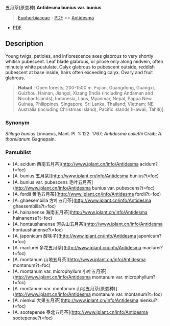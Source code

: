 五月茶(原变种) **Antidesma bunius var. bunius**

> [Euphorbiaceae](http://www.iplant.cn/info/Euphorbiaceae?t=foc) - [PDF](http://www.iplant.cn/foc/pdf/Euphorbiaceae.pdf) >> [Antidesma](http://www.iplant.cn/info/Antidesma?t=foc)
 - [PDF](http://www.iplant.cn/foc/pdf/Antidesma.pdf)

## Description

Young twigs, petioles, and inflorescence axes glabrous to very shortly whitish pubescent. Leaf blade glabrous, or pilose only along midvein, often minutely white pustulate. Calyx glabrous to pubescent outside, reddish pubescent at base inside, hairs often exceeding calyx. Ovary and fruit glabrous.


> **Habait** : 
> Open forests; 200-1500 m. Fujian, Guangdong, Guangxi, Guizhou, Hainan, Jiangxi, Xizang [India (including Andaman and Nicobar Islands), Indonesia, Laos, Myanmar, Nepal, Papua New Guinea, Philippines, Singapore, Sri Lanka, Thailand, Vietnam; NE Australia (including Christmas Island), Pacific islands (Hawaii, Tahiti)].

### Synonym
*Stilago bunius* Linnaeus, Mant. Pl. 1: 122. 1767; *Antidesma collettii* Craib; *A. thorelianum* Gagnepain.



### Parsublist

* [A.  acidum  西南五月茶](http://www.iplant.cn/info/Antidesma acidum?t=foc)
* [A.  bunius  五月茶](http://www.iplant.cn/info/Antidesma bunius?t=foc)
* [A.  bunius var. pubescens  毛叶五月茶](http://www.iplant.cn/info/Antidesma bunius var. pubescens?t=foc)
* [A.  fordii  黄毛五月茶](http://www.iplant.cn/info/Antidesma fordii?t=foc)
* [A.  ghaesembilla  方叶五月茶](http://www.iplant.cn/info/Antidesma ghaesembilla?t=foc)
* [A.  hainanense  海南五月茶](http://www.iplant.cn/info/Antidesma hainanense?t=foc)
* [A.  hontaushanense  河头山五月茶](http://www.iplant.cn/info/Antidesma hontaushanense?t=foc)
* [A.  japonicum  酸味子](http://www.iplant.cn/info/Antidesma japonicum?t=foc)
* [A.  maclurei  多花五月茶](http://www.iplant.cn/info/Antidesma maclurei?t=foc)
* [A.  montanum  山地五月茶](http://www.iplant.cn/info/Antidesma montanum?t=foc)
* [A.  montanum var. microphyllum  小叶五月茶](http://www.iplant.cn/info/Antidesma montanum var. microphyllum?t=foc)
* [A.  montanum var. montanum  山地五月茶(原变种)](http://www.iplant.cn/info/Antidesma montanum var. montanum?t=foc)
* [A.  nienkui  大果五月茶](http://www.iplant.cn/info/Antidesma nienkui?t=foc)
* [A.  sootepense  泰北五月茶](http://www.iplant.cn/info/Antidesma sootepense?t=foc)
